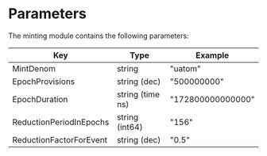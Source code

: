 <!--
order: 4
-->

# Parameters

The minting module contains the following parameters:

| Key                     | Type             | Example                |
|-------------------------|------------------|------------------------|
| MintDenom               | string           | "uatom"                |
| EpochProvisions         | string (dec)     | "500000000"            |
| EpochDuration           | string (time ns) | "172800000000000"      |
| ReductionPeriodInEpochs | string (int64)   | "156"                  |
| ReductionFactorForEvent | string (dec)     | "0.5"                  |
